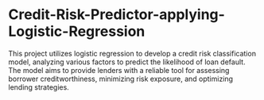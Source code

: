 # Credit-Risk-Predictor-applying-Logistic-Regression
This project utilizes logistic regression to develop a credit risk classification model, analyzing various factors to predict the likelihood of loan default. The model aims to provide lenders with a reliable tool for assessing borrower creditworthiness, minimizing risk exposure, and optimizing lending strategies.
